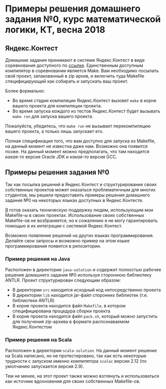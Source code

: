 Примеры решения домашнего задания №0, курс математической логики, КТ, весна 2018
========================
## Яндекс.Контест
Домашние задания принимают в системе Яндекс.Контест в виде соревнования 
доступного по [ссылке](https://contest.yandex.ru/contest/7696/enter/).
Единственным доступным компилятор в соревновании является Make. Вам необходимо
посылать свой проект, запакованный в zip архив, и включить туда Makefile
специфицирующий как собирать и запускать ваш проект.

Более формально:
* Во время стадии компиляции Яндекс.Контест вызовет `make` в корне вашего
проекта для компиляции проекта.
* Во время запуска *каждого* из тестов Яндекс.Контест будет вызывать
`make run` для запуска вашего проекта.

Пожалуйста, убедитесь, что `make run` не вызывает перекомпиляцию вашего
проекта, а только лишь запускает его.

Полная спецификация того, что вам доступно для запуска из Makefile, на данный
момент не известна даже нам. Возможно она появится позже. На данный момент
можно предполагать, что там находится *какая-то* версия Oracle JDK и
*какая-то* версия GCC.

## Примеры решения задания №0
Так как посылка решений в Яндекс.Контест и структурирование своих собственных
проектов может оказаться проблематичным для многих студентов, мы решили
предоставить примеры решения домашнего задания №0 на некоторых языках доступных
в Яндекс.Контесте.

[Я](https://github.com/itegulov) готов оказать техническую поддержку людям,
использующим мои Makefile-ы в своих проектах. Использование своих собственных
Makefile-ов не возбраняется, но к сожалению я не могу гарантировать помощью
в их интеграции с системой Яндекс.Контест.

Возможно появление решений на других языках программирования. Делайте свои
запросы и возможно пример на этом языке программирования появится в
репозитории.
### Пример решения на Java
Расположен в директории `java-solution` и содержит полностью рабочее решение
домашнего задания №0 используя стороннюю библиотеку ANTLR. Проект
структурирован следующим образом:
* В директории `src` находится исходный код непосредственно проекта
* В директории `lib` находится jar-файл сторонних библиотек (т.е.
библиотеки ANTLR)
* В корне проекта находится файл `Makefile`, в котором специфицирована
процедура сборки проекта
* В корне проекта находится файл `pack.sh`, который можно запустить для
получения zip-архива в формате распознаваемом Яндекс.Контестом

### Пример решения на Scala
Расположен в директории `scala-solution`. На данный момент решение на Scala
написано, но не протестировано, так как есть некоторые трудности с запуском
именно компилятора `scalac` версии 2.12 (по умолчанию запускается версия 2.9).

Тем не менее, на этот проект также можно взглянуть и использоваться как
источник вдохновения для своих собственных Makefile-ов.